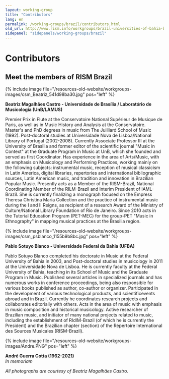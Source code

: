 ```yaml
---
layout: working-group
title: "Contributors"
lang: en
permalink: /working-groups/brazil/contributors.html
old_url: http://www.rism.info/workgroups/brazil-universities-of-bahia-brasilia-campinas-minas-gerais/contributors.html
sidepanel: "sidepanels/working-groups/brazil"
---
```


# Contributors

## Meet the members of RISM Brazil  

{% include image file="/resources-old-website/workgroups-images/csm_Beatriz_541d98ba30.jpg" pos="left" %}

**Beatriz Magalhães Castro - Universidade de Brasília / Laboratório de Musicologia (UnB/LAMUS)**

Premier Prix in Flute at the Conservatoire National Supérieur de Musique de Paris, as well as in Music History and Analysis at the Conservatoire. Master's and PhD degrees in music from The Juilliard School of Music (1992). Post-doctoral studies at Universidade Nova de Lisboa/National Library of Portugal (2002-2008). Currently Associate Professor III at the University of Brasilia and former editor of the scientific journal "Music in Context" at the Graduate Program in Music at UnB, which she founded and served as first Coordinator. Has experience in the area of Arts/Music, with an emphasis on Musicology and Performing Practices, working mainly on the following subjects: instrumental music, reception of musical classicism in Latin America, digital libraries, repertories and international bibliographic sources, Latin American music, and tradition and innovation in Brazilian Popular Music. Presently acts as a Member of the RISM-Brazil, National Coordinating Member of the RILM-Brazil and Interim President of IAML-Brazil. She is currently finalizing a monograph focused on the Empress Theresa Christina Maria Collection and the practice of instrumental music during the I and II Reigns, as recipient of a research Award of the Ministry of Culture/National Library Foundation of Rio de Janeiro. Since 2010 acts in the Tutorial Education Program (PET-MEC) for the group-PET "Music in Ethnography" in mapping musical practices at the Brasilia region.


{% include image file="/resources-old-website/workgroups-images/csm_psblanco_1155b9b8bc.jpg" pos="left" %}

**Pablo Sotuyo Blanco - Universidade Federal da Bahia (UFBA)**

Pablo Sotuyo Blanco completed his doctorate in Music at the Federal University of Bahia in 2003, and Post-doctoral studies in musicology in 2011 at the Universidade Nova de Lisboa. He is currently faculty at the Federal University of Bahia, teaching in its School of Music and the Graduate Program in Music. Published several articles in specialized journals and has numerous works in conference proceedings, being also responsible for various books published as author, co-author or organizer. Participated in the development of various technological products, and scientificevents abroad and in Brazil. Currently he coordinates research projects and collaborates editorially with others. Acts in the area of music with emphasis in music composition and historical musicology. Active researcher of Brazilian music, and initiator of many national projects related to music, including the establishment of RIdIM-Brazil (of which he is currently the President) and the Brazilian chapter (section) of the Répertoire International des Sources Musicales (RISM-Brazil).  

{% include image file="/resources-old-website/workgroups-images/Andre.PNG" pos="left" %}  

**André Guerra Cotta  (1962-2021)**  
_In memoriam_

_All photographs are courtesy of Beatriz Magalhães Castro._
